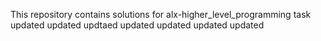 This repository contains solutions for alx-higher_level_programming task
updated
updated
updtaed
updated
updated
updated
updated
